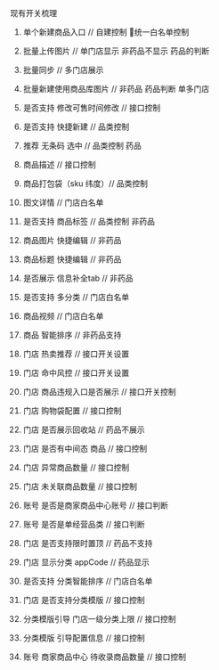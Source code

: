 现有开关梳理
1. 单个新建商品入口 // 自建控制 统一白名单控制
2. 批量上传图片 // 单门店显示 非药品不显示 药品的判断
3. 批量同步 // 多门店展示
4. 批量新建使用商品库图片 // 非药品 药品判断 单多门店
6. 是否支持 修改可售时间修改 // 接口控制
7. 是否支持 快捷新建 // 品类控制
8. 推荐 无条码 选中 // 品类控制 药品
9. 商品描述 // 接口控制
10. 商品打包袋（sku 纬度）// 品类控制
11. 图文详情 // 门店白名单
12. 是否支持 商品标签 // 品类控制 非药品
13. 商品图片 快捷编辑 // 非药品
14. 商品标题 快捷编辑 // 非药品
15. 是否展示 信息补全tab // 非药品
16. 是否支持 多分类 // 门店白名单
17. 商品视频 // 门店白名单
18. 商品 智能排序 // 非药品支持

19. 门店 热卖推荐 // 接口开关设置
20. 门店 命中风控 // 接口开关设置
21. 门店 商品违规入口是否展示 // 接口开关控制
22. 门店 购物袋配置 // 接口控制
23. 门店 是否展示回收站 // 药品不展示
24. 门店 是否有中间态 商品 // 接口控制
25. 门店 异常商品数量 // 接口控制
26. 门店 未关联商品数量 // 接口控制

27. 账号 是否是商家商品中心账号 // 接口判断
28. 账号 是否是单经营品类 // 接口判断

29. 门店 是否支持限时置顶 // 药品不支持
30. 门店 显示分类 appCode // 药品显示
31. 是否支持 分类智能排序 // 门店白名单
32. 门店 是否支持分类模版 // 接口控制
33. 分类模版引导 门店一级分类上限 // 接口控制
34. 分类模版 引导配置信息 // 接口控制

33. 账号 商家商品中心 待收录商品数量 // 接口控制

